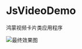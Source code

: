 # JsVideoDemo
鸿蒙视频卡片类应用程序

![最终效果图](https://img-blog.csdnimg.cn/20210620182722838.png?x-oss-process=image/watermark,type_ZmFuZ3poZW5naGVpdGk,shadow_10,text_aHR0cHM6Ly9ibG9nLmNzZG4ubmV0L2xpeXVhbmppbmdseWo=,size_16,color_FFFFFF,t_70#pic_center)

